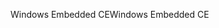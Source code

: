 <span data-ttu-id="9e3db-101">Windows Embedded CE</span><span class="sxs-lookup"><span data-stu-id="9e3db-101">Windows Embedded CE</span></span>